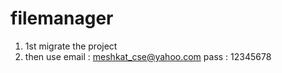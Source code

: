# filemanager

1. 1st migrate the project
2. then use email : meshkat_cse@yahoo.com pass : 12345678 
